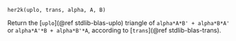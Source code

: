 ```
her2k(uplo, trans, alpha, A, B)
```

Return the [`uplo`](@ref stdlib-blas-uplo) triangle of `alpha*A*B' + alpha*B*A'` or `alpha*A'*B + alpha*B'*A`, according to [`trans`](@ref stdlib-blas-trans).
